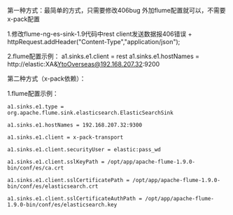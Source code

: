 第一种方式：最简单的方式，只需要修改406bug 外加flume配置就可以，不需要x-pack配置

  1.修改flume-ng-es-sink-1.9代码中rest client发送数据报406错误
    + httpRequest.addHeader("Content-Type","application/json");

  2.flume配置示例：
    a1.sinks.e1.client = rest
    a1.sinks.e1.hostNames = http://elastic:XA&YtoOverseas@192.168.207.32:9200
  
第二种方式（x-pack依赖）：

  1.flume配置示例：

    a1.sinks.e1.type = org.apache.flume.sink.elasticsearch.ElasticSearchSink

    a1.sinks.e1.hostNames = 192.168.207.32:9300

    a1.sinks.e1.client = x-pack-transport

    a1.sinks.e1.client.securityUser = elastic:pass_wd

    a1.sinks.e1.client.sslKeyPath = /opt/app/apache-flume-1.9.0-bin/conf/es/ca.crt

    a1.sinks.e1.client.sslCertificatePath = /opt/app/apache-flume-1.9.0-bin/conf/es/elasticsearch.crt

    a1.sinks.e1.client.sslCertificateAuthPath = /opt/app/apache-flume-1.9.0-bin/conf/es/elasticsearch.key
  


